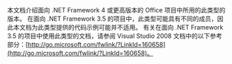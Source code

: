 本文档介绍面向 .NET Framework 4 或更高版本的 Office 项目中所用的此类型的版本。 在面向 .NET Framework 3.5 的项目中，此类型可能具有不同的成员，因此本文档为此类型提供的代码示例可能并不适用。 有关在面向 .NET Framework 3.5 的项目中使用此类型的文档，请参阅 Visual Studio 2008 文档中的以下参考部分：[http://go.microsoft.com/fwlink/?LinkId=160658](http://go.microsoft.com/fwlink/?LinkId=160658)。